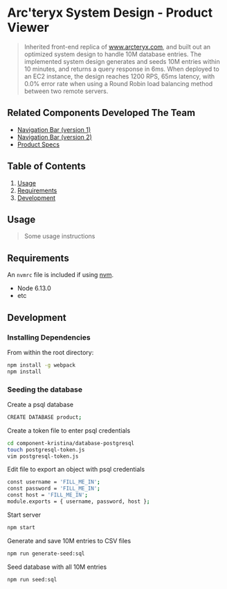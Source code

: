 # Arc'teryx System Design - Product Viewer

> Inherited front-end replica of www.arcteryx.com, and built out an optimized system design to handle 10M database entries. The implemented system design generates and seeds 10M entries within 10 minutes, and returns a query response in 6ms. When deployed to an EC2 instance, the design reaches 1200 RPS, 65ms latency, with 0.0% error rate when using a Round Robin load balancing method between two remote servers.


## Related Components Developed The Team 

  - [Navigation Bar (version 1)](https://github.com/caffeine-dependency/nav-bar-jj.git)
  - [Navigation Bar (version 2)](https://github.com/caffeine-dependency/smooth-jazzy.git)
  - [Product Specs](https://github.com/caffeine-dependency/ProductTechnicalSpecs.git)

## Table of Contents

1. [Usage](#Usage)
1. [Requirements](#requirements)
1. [Development](#development)

## Usage

> Some usage instructions

## Requirements

An `nvmrc` file is included if using [nvm](https://github.com/creationix/nvm).

- Node 6.13.0
- etc

## Development

### Installing Dependencies

From within the root directory:

```sh
npm install -g webpack
npm install
```

### Seeding the database

Create a psql database
```sh
CREATE DATABASE product;
```

Create a token file to enter psql credentials

```sh
cd component-kristina/database-postgresql
touch postgresql-token.js
vim postgresql-token.js
```

Edit file to export an object with psql credentials

```sh
const username = 'FILL_ME_IN';
const password = 'FILL_ME_IN';
const host = 'FILL_ME_IN';
module.exports = { username, password, host };
```

Start server
```sh
npm start
```

Generate and save 10M entries to CSV files

```sh
npm run generate-seed:sql
```

Seed database with all 10M entries

```sh
npm run seed:sql
```



